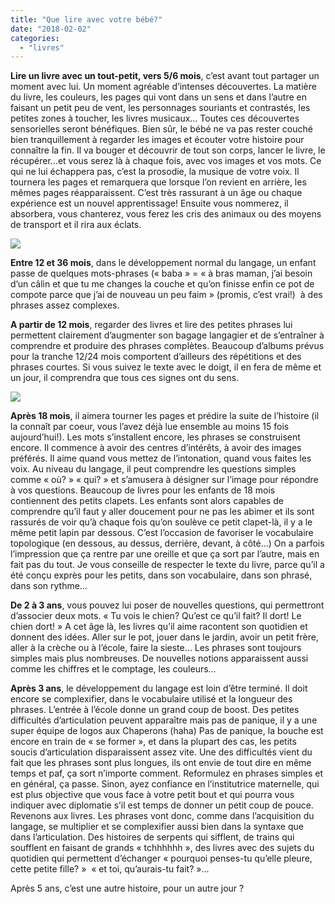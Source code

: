 ```yaml
---
title: "Que lire avec votre bébé?"
date: "2018-02-02"
categories: 
  - "livres"
---
```


**Lire un livre avec un tout-petit, vers 5/6 mois**, c’est avant tout partager un moment avec lui. Un moment agréable d’intenses découvertes. La matière du livre, les couleurs, les pages qui vont dans un sens et dans l’autre en faisant un petit peu de vent, les personnages souriants et contrastés, les petites zones à toucher, les livres musicaux… Toutes ces découvertes sensorielles seront bénéfiques. Bien sûr, le bébé ne va pas rester couché bien tranquillement à regarder les images et écouter votre histoire pour connaître la fin. Il va bouger et découvrir de tout son corps, lancer le livre, le récupérer…et vous serez là à chaque fois, avec vos images et vos mots. Ce qui ne lui échappera pas, c’est la prosodie, la musique de votre voix. Il tournera les pages et remarquera que lorsque l’on revient en arrière, les mêmes pages réapparaissent. C’est très rassurant à un âge ou chaque expérience est un nouvel apprentissage! Ensuite vous nommerez, il absorbera, vous chanterez, vous ferez les cris des animaux ou des moyens de transport et il rira aux éclats.

![](/static/img/child-3045363_640-300x200.jpg)

**Entre 12 et 36 mois**, dans le développement normal du langage, un enfant passe de quelques mots-phrases (« baba » = « à bras maman, j’ai besoin d’un câlin et que tu me changes la couche et qu’on finisse enfin ce pot de compote parce que j’ai de nouveau un peu faim » (promis, c’est vrai!)  à des phrases assez complexes.

**A partir de 12 mois**, regarder des livres et lire des petites phrases lui permettent clairement d’augmenter son bagage langagier et de s’entraîner à comprendre et produire des phrases complètes. Beaucoup d’albums prévus pour la tranche 12/24 mois comportent d’ailleurs des répétitions et des phrases courtes. Si vous suivez le texte avec le doigt, il en fera de même et un jour, il comprendra que tous ces signes ont du sens.

![](/static/img/baby-2598005_640-300x200.jpg)

**Après 18 mois**, il aimera tourner les pages et prédire la suite de l’histoire (il la connaît par coeur, vous l’avez déjà lue ensemble au moins 15 fois aujourd’hui!). Les mots s’installent encore, les phrases se construisent encore. Il commence à avoir des centres d’intérêts, à avoir des images préférés. Il aime quand vous mettez de l’intonation, quand vous faites les voix. Au niveau du langage, il peut comprendre les questions simples comme « où? » « qui? » et s’amusera à désigner sur l’image pour répondre à vos questions. Beaucoup de livres pour les enfants de 18 mois contiennent des petits clapets. Les enfants sont alors capables de comprendre qu’il faut y aller doucement pour ne pas les abimer et ils sont rassurés de voir qu’à chaque fois qu’on soulève ce petit clapet-là, il y a le même petit lapin par dessous. C’est l’occasion de favoriser le vocabulaire topologique (en dessous, au dessus, derrière, devant, à côté…) On a parfois l’impression que ça rentre par une oreille et que ça sort par l’autre, mais en fait pas du tout. Je vous conseille de respecter le texte du livre, parce qu’il a été conçu exprès pour les petits, dans son vocabulaire, dans son phrasé, dans son rythme…

**De 2 à 3 ans**, vous pouvez lui poser de nouvelles questions, qui permettront d’associer deux mots. « Tu vois le chien? Qu’est ce qu’il fait? Il dort! Le chien dort! » A cet âge là, les livres qu’il aime racontent son quotidien et donnent des idées. Aller sur le pot, jouer dans le jardin, avoir un petit frère, aller à la crèche ou à l’école, faire la sieste… Les phrases sont toujours simples mais plus nombreuses. De nouvelles notions apparaissent aussi comme les chiffres et le comptage, les couleurs…

**Après 3 ans**, le développement du langage est loin d’être terminé. Il doit encore se complexifier, dans le vocabulaire utilisé et la longueur des phrases. L’entrée à l’école donne un grand coup de boost. Des petites difficultés d’articulation peuvent apparaître mais pas de panique, il y a une super équipe de logos aux Chaperons (haha) Pas de panique, la bouche est encore en train de « se former », et dans la plupart des cas, les petits soucis d’articulation disparaissent assez vite. Une des difficultés vient du fait que les phrases sont plus longues, ils ont envie de tout dire en même temps et paf, ça sort n’importe comment. Reformulez en phrases simples et en général, ça passe. Sinon, ayez confiance en l’institutrice maternelle, qui est plus objective que vous face à votre petit bout et qui pourra vous indiquer avec diplomatie s’il est temps de donner un petit coup de pouce. Revenons aux livres. Les phrases vont donc, comme dans l’acquisition du langage, se multiplier et se complexifier aussi bien dans la syntaxe que dans l’articulation. Des histoires de serpents qui sifflent, de trains qui soufflent en faisant de grands « tchhhhhh », des livres avec des sujets du quotidien qui permettent d’échanger « pourquoi penses-tu qu’elle pleure, cette petite fille? »  « et toi, qu’aurais-tu fait? »…

Après 5 ans, c’est une autre histoire, pour un autre jour ?
